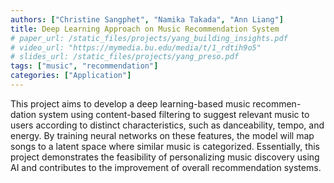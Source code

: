 ```yaml
---
authors: ["Christine Sangphet", "Namika Takada", "Ann Liang"]
title: Deep Learning Approach on Music Recommendation System
# paper_url: /static_files/projects/yang_building_insights.pdf
# video_url: "https://mymedia.bu.edu/media/t/1_rdtih9o5"
# slides_url: /static_files/projects/yang_preso.pdf
tags: ["music", "recommendation"]
categories: ["Application"]
---
```


This project aims to develop a deep learning-based music recommen- dation system using content-based filtering to suggest relevant music to users according to distinct characteristics, such as danceability, tempo, and energy. By training neural networks on these features, the model will map songs to a latent space where similar music is categorized. Essentially, this project demonstrates the feasibility of personalizing music discovery using AI and contributes to the improvement of overall recommendation systems.
